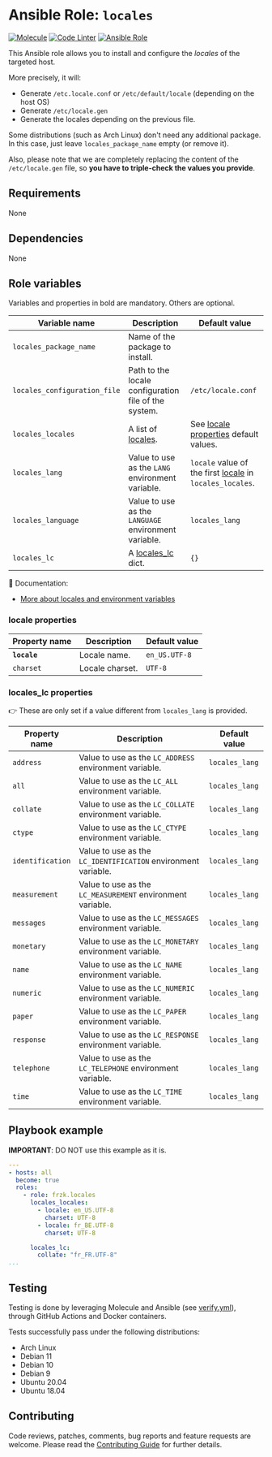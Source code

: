 # Ansible Role: `locales`

[![Molecule](https://github.com/Frzk/ansible-role-locales/actions/workflows/molecule.yml/badge.svg?branch=main)](https://github.com/Frzk/ansible-role-locales/actions/workflows/molecule.yml)
[![Code Linter](https://github.com/Frzk/ansible-role-locales/actions/workflows/linter.yml/badge.svg?branch=main)](https://github.com/Frzk/ansible-role-locales/actions/workflows/linter.yml)
[![Ansible Role](https://img.shields.io/ansible/role/d/55359?color=2997FF&label=Ansible%20Galaxy%20downloads&logo=ansible)](https://galaxy.ansible.com/Frzk/locales)

This Ansible role allows you to install and configure the *locales* of the targeted host.

More precisely, it will:
- Generate `/etc.locale.conf` or `/etc/default/locale` (depending on the host OS)
- Generate `/etc/locale.gen`
- Generate the locales depending on the previous file.

Some distributions (such as Arch Linux) don't need any additional package. In this case, just leave `locales_package_name` empty (or remove it).

Also, please note that we are completely replacing the content of the `/etc/locale.gen` file, so **you have to triple-check the values you provide**.

## Requirements

None


## Dependencies

None


## Role variables

Variables and properties in bold are mandatory. Others are optional.

| Variable name                | Description                                          | Default value                                                                  |
| ---------------------------- | ---------------------------------------------------- | ------------------------------------------------------------------------------ |
| `locales_package_name`       | Name of the package to install.                      |                                                                                |
| `locales_configuration_file` | Path to the locale configuration file of the system. | `/etc/locale.conf`                                                             |
| `locales_locales`            | A list of [locales](#locale-properties).             | See [locale properties](#locale-properties) default values.                    |
| `locales_lang`               | Value to use as the `LANG` environment variable.     | `locale` value of the first [locale](#locale-properties) in `locales_locales`. |
| `locales_language`           | Value to use as the `LANGUAGE` environment variable. | `locales_lang`                                                                 |
| `locales_lc`                 | A [locales_lc](#locales_lc-properties) dict.         | `{}`                                                                           |

:green_book: Documentation:

- [More about locales and environment variables](https://www.gnu.org/software/gettext/manual/html_node/Setting-the-POSIX-Locale.html#Setting-the-POSIX-Locale)

### locale properties

| Property name   | Description     | Default value |
| --------------- | --------------- |-------------- |
| **`locale`**    | Locale name.    | `en_US.UTF-8` |
| `charset`       | Locale charset. | `UTF-8`       |

### locales_lc properties

:point_right: These are only set if a value different from `locales_lang` is provided.

| Property  name   | Description                                                   | Default value  |
| ---------------- | ------------------------------------------------------------- | -------------- |
| `address`        | Value to use as the `LC_ADDRESS` environment variable.        | `locales_lang` |
| `all`            | Value to use as the `LC_ALL` environment variable.            | `locales_lang` |
| `collate`        | Value to use as the `LC_COLLATE` environment variable.        | `locales_lang` |
| `ctype`          | Value to use as the `LC_CTYPE` environment variable.          | `locales_lang` |
| `identification` | Value to use as the `LC_IDENTIFICATION` environment variable. | `locales_lang` |
| `measurement`    | Value to use as the `LC_MEASUREMENT` environment variable.    | `locales_lang` |
| `messages`       | Value to use as the `LC_MESSAGES` environment variable.       | `locales_lang` |
| `monetary`       | Value to use as the `LC_MONETARY` environment variable.       | `locales_lang` |
| `name`           | Value to use as the `LC_NAME` environment variable.           | `locales_lang` |
| `numeric`        | Value to use as the `LC_NUMERIC` environment variable.        | `locales_lang` |
| `paper`          | Value to use as the `LC_PAPER` environment variable.          | `locales_lang` |
| `response`       | Value to use as the `LC_RESPONSE` environment variable.       | `locales_lang` |
| `telephone`      | Value to use as the `LC_TELEPHONE` environment variable.      | `locales_lang` |
| `time`           | Value to use as the `LC_TIME` environment variable.           | `locales_lang` |


## Playbook example

**IMPORTANT**: DO NOT use this example as it is.

```yaml
---
- hosts: all
  become: true
  roles:
    - role: frzk.locales
      locales_locales:
        - locale: en_US.UTF-8
          charset: UTF-8
        - locale: fr_BE.UTF-8
          charset: UTF-8

      locales_lc:
        collate: "fr_FR.UTF-8"
...
```

## Testing

Testing is done by leveraging Molecule and Ansible (see [verify.yml](molecule/default/verify.yml)), through GitHub Actions and Docker containers.

Tests successfully pass under the following distributions:

- Arch Linux
- Debian 11
- Debian 10
- Debian 9
- Ubuntu 20.04
- Ubuntu 18.04


## Contributing

Code reviews, patches, comments, bug reports and feature requests are welcome. Please read the [Contributing Guide](CONTRIBUTING.md) for further details.

